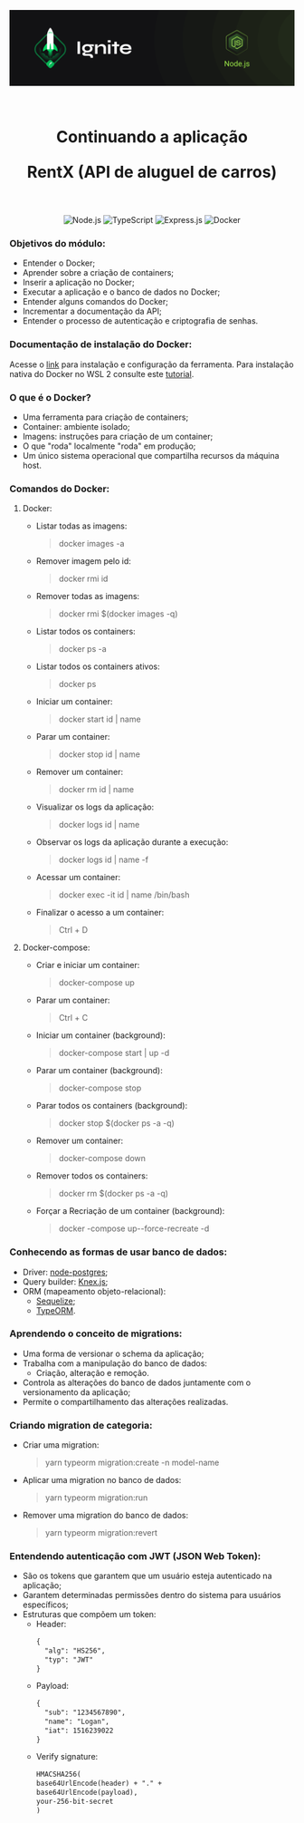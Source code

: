 <p align="center">
  <img src="../.github/capa-ignite-nodejs.png" alt="Ignite Node.js">
</p>

<br>

<h1 align="center">
  Continuando a aplicação

  <br>

  RentX (API de aluguel de carros)
</h1>

<br>

<p align="center">
  <img src="https://img.shields.io/badge/Node.js-339933?style=for-the-badge&logo=nodedotjs&logoColor=white" alt="Node.js">
  <img src="https://img.shields.io/badge/TypeScript-007ACC?style=for-the-badge&logo=typescript&logoColor=white" alt="TypeScript">
  <img src="https://img.shields.io/badge/Express.js-000000?style=for-the-badge&logo=express&logoColor=white" alt="Express.js">
  <img src="https://img.shields.io/badge/Docker-2CA5E0?style=for-the-badge&logo=docker&logoColor=white" alt="Docker">
</p>

### Objetivos do módulo:
- Entender o Docker;
- Aprender sobre a criação de containers;
- Inserir a aplicação no Docker;
- Executar a aplicação e o banco de dados no Docker;
- Entender alguns comandos do Docker;
- Incrementar a documentação da API;
- Entender o processo de autenticação e criptografia de senhas.

### Documentação de instalação do Docker:
Acesse o [link](https://bit.ly/3FDHsh1) para instalação e configuração da ferramenta. Para instalação nativa do Docker no WSL 2 consulte este [tutorial](https://bit.ly/3FFG9xK).

### O que é o Docker?
- Uma ferramenta para criação de containers;
- Container: ambiente isolado;
- Imagens: instruções para criação de um container;
- O que "roda" localmente "roda" em produção;
- Um único sistema operacional que compartilha recursos da máquina host.

### Comandos do Docker:
1. Docker:
   - Listar todas as imagens:
     > docker images -a
   - Remover imagem pelo id:
     > docker rmi id
   - Remover todas as imagens:
     > docker rmi $(docker images -q)
   - Listar todos os containers:
     > docker ps -a
   - Listar todos os containers ativos:
     > docker ps
   - Iniciar um container:
     > docker start id | name
   - Parar um container:
     > docker stop id | name
   - Remover um container:
     > docker rm id | name
   - Visualizar os logs da aplicação:
     > docker logs id | name
   - Observar os logs da aplicação durante a execução:
     > docker logs id | name -f
   - Acessar um container:
     > docker exec -it id | name /bin/bash
   - Finalizar o acesso a um container:
     > Ctrl + D

2. Docker-compose:
   - Criar e iniciar um container:
     > docker-compose up
   - Parar um container:
     > Ctrl + C
   - Iniciar um container (background):
     > docker-compose start | up -d
   - Parar um container (background):
     > docker-compose stop
   - Parar todos os containers (background):
     > docker stop $(docker ps -a -q)
   - Remover um container:
     > docker-compose down
   - Remover todos os containers:
     > docker rm $(docker ps -a -q)
   - Forçar a Recriação de um container (background):
     > docker -compose up--force-recreate -d

### Conhecendo as formas de usar banco de dados:
- Driver: [node-postgres](https://node-postgres.com/);
- Query builder: [Knex.js](https://knexjs.org/);
- ORM (mapeamento objeto-relacional):
  - [Sequelize](https://sequelize.org/);
  - [TypeORM](https://typeorm.io/#/).

### Aprendendo o conceito de migrations:
- Uma forma de versionar o schema da aplicação;
- Trabalha com a manipulação do banco de dados:
  - Criação, alteração e remoção.
- Controla as alterações do banco de dados juntamente com o versionamento da aplicação;
- Permite o compartilhamento das alterações realizadas.

### Criando migration de categoria:
- Criar uma migration:
  > yarn typeorm migration:create -n model-name
- Aplicar uma migration no banco de dados:
  > yarn typeorm migration:run
- Remover uma migration do banco de dados:
  > yarn typeorm migration:revert

### Entendendo autenticação com JWT (JSON Web Token):
- São os tokens que garantem que um usuário esteja autenticado na aplicação;
- Garantem determinadas permissões dentro do sistema para usuários específicos;
- Estruturas que compõem um token:
  - Header:
    ```{JSON}
    {
      "alg": "HS256",
      "typ": "JWT"
    }
    ```
  - Payload:
    ```{JSON}
    {
      "sub": "1234567890",
      "name": "Logan",
      "iat": 1516239022
    }
    ```
  - Verify signature:
    ```
    HMACSHA256(
    base64UrlEncode(header) + "." +
    base64UrlEncode(payload),
    your-256-bit-secret
    )
    ```
